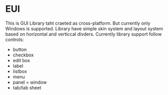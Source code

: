 # EUI

This is GUI Library taht craeted as cross-platform. But currently only Windows is supported.
Library have simple skin system and layout system based on horizontal and verticcal divders.
Currently library support follow controls:
- button
- checkbox
- edit box
- label
- listbox
- menu
- panel
= window
- tab/tab sheet
